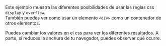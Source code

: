 Este ejemplo muestra las diferentes posibilidades de usar las reglas css ```display``` y ```overflow```.  
También puedes ver como usar un elemento ```<div>``` como un contenedor de otros elementos.

Puedes cambiar los valores en el css para ver los diferentes resultados.
A parte, si reduces la anchura de tu navegador, puedes observar qué ocurre.
